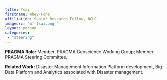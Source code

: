 ```yaml
---
title: Tsai 
firstname: Whey-Fone
affiliation: Senior Research Fellow, NCHC
imagesrc: "wf-tsai.png "
layout: person
categories:
 - "steering"
---
```


**PRAGMA Role:** Member, PRAGMA Geoscience Working Group; Member PRAGMA Steering Committee.

**Related Work:** Disaster Management Information Platform development, Big Data
Platform and Analytics associated with Disaster management.
